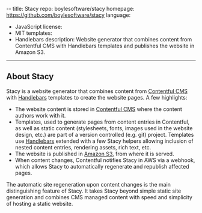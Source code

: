 --
title: Stacy
repo: boylesoftware/stacy
homepage: https://github.com/boylesoftware/stacy
language:
  - JavaScript
license:
  - MIT
templates:
  - Handlebars
description: Website generator that combines content from Contentful CMS with Handlebars templates and publishes the website in Amazon S3.
---

## About Stacy

Stacy is a website generator that combines content from [Contentful CMS](https://www.contentful.com/) with [Handlebars](https://handlebarsjs.com/) templates to create the website pages. A few highlights:

* The website content is stored in [Contentful CMS](https://www.contentful.com/) where the content authors work with it.
* Templates, used to generate pages from content entries in Contentful, as well as static content (stylesheets, fonts, images used in the website design, etc.) are part of a version controlled (e.g. git) project. Templates use [Handlebars](https://handlebarsjs.com/) extended with a few Stacy helpers allowing inclusion of nested content entries, rendering assets, rich text, etc.
* The website is published in [Amazon S3](https://aws.amazon.com/s3/), from where it is served.
* When content changes, Contentful notifies Stacy in AWS via a webhook, which allows Stacy to automatically regenerate and republish affected pages.

The automatic site regeneration upon content changes is the main distinguishing feature of Stacy. It takes Stacy beyond simple static site generation and combines CMS managed content with speed and simplicity of hosting a static website.
